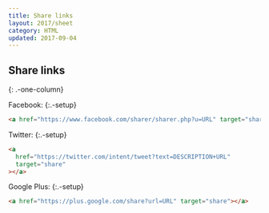 ```yaml
---
title: Share links
layout: 2017/sheet
category: HTML
updated: 2017-09-04
---
```


## Share links

{: .-one-column}

Facebook:
{:.-setup}

```html
<a href="https://www.facebook.com/sharer/sharer.php?u=URL" target="share"></a>
```

Twitter:
{:.-setup}

```html
<a
  href="https://twitter.com/intent/tweet?text=DESCRIPTION+URL"
  target="share"
></a>
```

Google Plus:
{:.-setup}

```html
<a href="https://plus.google.com/share?url=URL" target="share"></a>
```
